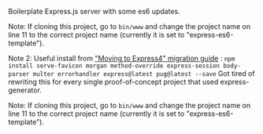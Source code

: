 Boilerplate Express.js server with some es6 updates. 

Note: If cloning this project, go to `bin/www` and change the project name on line 11 to the correct project name (currently it is set to "express-es6-template").

Note 2: Useful install from ["Moving to Express4" migration guide](https://expressjs.com/en/guide/migrating-4.html#example-migration) : `npm install serve-favicon morgan method-override express-session body-parser multer errorhandler express@latest pug@latest --save`
Got tired of rewriting this for every single proof-of-concept project that used express-generator.

Note: If cloning this project, go to `bin/www` and change the project name on line 11 to the correct project name (currently it is set to "express-es6-template").